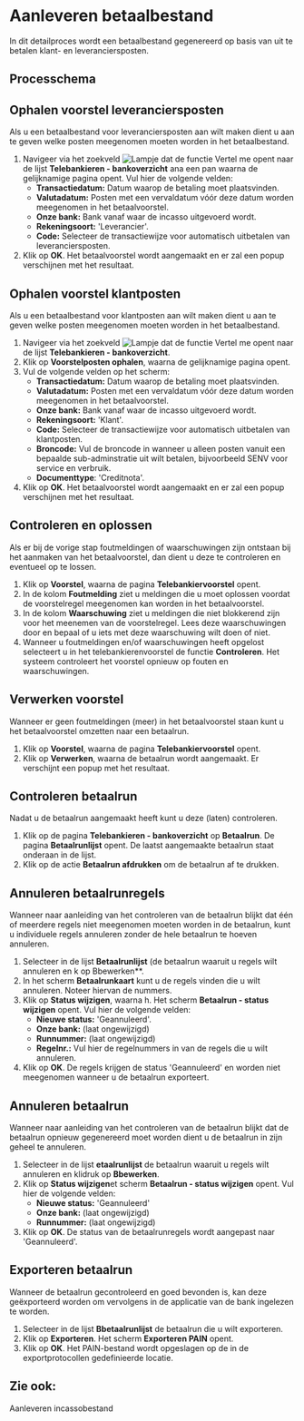# Aanleveren betaalbestand

In dit detailproces wordt een betaalbestand gegenereerd op basis van uit te betalen klant- en leveranciersposten.

## Processchema

## Ophalen voorstel leveranciersposten

Als u een betaalbestand voor leveranciersposten aan wilt maken dient u aan te geven welke posten meegenomen moeten worden in het betaalbestand. 

1. Navigeer via het zoekveld ![Lampje dat de functie Vertel me opent](https://docs.microsoft.com/nl-NL/dynamics365/business-central/media/ui-search/search_small.png "Vertel me wat u wilt doen") naar de lijst **Telebankieren - bankoverzicht** ana een pan waarna de gelijknamige pagina opent. Vul hier de volgende velden:
	* **Transactiedatum:** Datum waarop de betaling moet plaatsvinden.
	* **Valutadatum:** Posten met een vervaldatum vóór deze datum worden meegenomen in het betaalvoorstel.
	* **Onze bank:** Bank vanaf waar de incasso uitgevoerd wordt.
	* **Rekeningsoort:** 'Leverancier'.
	* **Code:** Selecteer de transactiewijze voor automatisch uitbetalen van leveranciersposten.
5. Klik op **OK**. Het betaalvoorstel wordt aangemaakt en er zal een popup verschijnen met het resultaat.

## Ophalen voorstel klantposten

Als u een betaalbestand voor klantposten aan wilt maken dient u aan te geven welke posten meegenomen moeten worden in het betaalbestand. 

 1. Navigeer via het zoekveld ![Lampje dat de functie Vertel me opent](https://docs.microsoft.com/nl-NL/dynamics365/business-central/media/ui-search/search_small.png "Vertel me wat u wilt doen") naar de lijst **Telebankieren - bankoverzicht**.
 2. Klik op **Voorstelposten ophalen**, waarna de gelijknamige pagina opent.
 3. Vul de volgende velden op het scherm:
	* **Transactiedatum:** Datum waarop de betaling moet plaatsvinden.
	* **Valutadatum:** Posten met een vervaldatum vóór deze datum worden meegenomen in het betaalvoorstel.	
	* **Onze bank:** Bank vanaf waar de incasso uitgevoerd wordt.
	* **Rekeningsoort:** 'Klant'.
	* **Code:** Selecteer de transactiewijze voor automatisch uitbetalen van klantposten.
	* **Broncode:** Vul de broncode in wanneer u alleen posten vanuit een bepaalde sub-adminstratie uit wilt betalen, bijvoorbeeld SENV voor service en verbruik.
	* **Documenttype**: 'Creditnota'.
 4. Klik op **OK**. Het betaalvoorstel wordt aangemaakt en er zal een popup verschijnen met het resultaat.

## Controleren en oplossen

Als er bij de vorige stap foutmeldingen of waarschuwingen zijn ontstaan bij het aanmaken van het betaalvoorstel, dan dient u deze te controleren en eventueel op te lossen.

 1. Klik op **Voorstel**, waarna de pagina **Telebankiervoorstel** opent.
 2. In de kolom **Foutmelding** ziet u meldingen die u moet oplossen voordat de voorstelregel meegenomen kan worden in het betaalvoorstel.
 3. In de kolom **Waarschuwing** ziet u meldingen die niet blokkerend zijn voor het meenemen van de voorstelregel. Lees deze waarschuwingen door en bepaal of u iets met deze waarschuwing wilt doen of niet. 
 4. Wanneer u foutmeldingen en/of waarschuwingen heeft opgelost selecteert u in het telebankierenvoorstel de functie **Controleren**. Het systeem controleert het voorstel opnieuw op fouten en waarschuwingen. 

## Verwerken voorstel

Wanneer er geen foutmeldingen (meer) in het betaalvoorstel staan kunt u het betaalvoorstel omzetten naar een betaalrun. 

 1. Klik op **Voorstel**, waarna de pagina **Telebankiervoorstel** opent.
 2. Klik op **Verwerken**, waarna de betaalrun wordt aangemaakt. Er verschijnt een popup met het resultaat. 

## Controleren betaalrun
 
Nadat u de betaalrun aangemaakt heeft kunt u deze (laten) controleren.

 1. Klik op de pagina  **Telebankieren - bankoverzicht** op **Betaalrun**. De pagina **Betaalrunlijst** opent. De laatst aangemaakte betaalrun staat onderaan in de lijst. 
 2. Klik op de actie **Betaalrun afdrukken** om de betaalrun af te drukken. 

## Annuleren betaalrunregels

Wanneer naar aanleiding van het controleren van de betaalrun blijkt dat één of meerdere regels niet meegenomen moeten worden in de betaalrun, kunt u individuele regels annuleren zonder de hele betaalrun te hoeven annuleren. 

 1. Selecteer in de lijst **Betaalrunlijst** (de betaalrun waaruit u regels wilt annuleren en k op Bbewerken**. 
 2. In het scherm **Betaalrunkaart** kunt u de regels vinden die u wilt annuleren. Noteer hiervan de nummers.
 3. Klik op **Status wijzigen**, waarna h. Het scherm **Betaalrun - status wijzigen** opent. Vul hier de volgende velden:
	* **Nieuwe status:** 'Geannuleerd'.
	* **Onze bank:** (laat ongewijzigd)
	* **Runnummer:** (laat ongewijzigd)
	* **Regelnr.:** Vul hier de regelnummers in van de regels die u wilt annuleren.
4. Klik op **OK**. De regels krijgen de status 'Geannuleerd' en worden niet meegenomen wanneer u de betaalrun exporteert. 

## Annuleren betaalrun

Wanneer naar aanleiding van het controleren van de betaalrun blijkt dat de betaalrun opnieuw gegenereerd moet worden dient u de betaalrun in zijn geheel te annuleren. 

 1. Selecteer in de lijst **etaalrunlijst** de betaalrun waaruit u regels wilt annuleren en klidruk op **Bbewerken**. 
 2. Klik op **Status wijzigen**et scherm **Betaalrun - status wijzigen** opent. Vul hier de volgende velden:
	* **Nieuwe status:** 'Geannuleerd'
	* **Onze bank:** (laat ongewijzigd)
	* **Runnummer:** (laat ongewijzigd)
4. Klik op **OK**. De status van de betaalrunregels wordt aangepast naar 'Geannuleerd'.  

## Exporteren betaalrun

Wanneer de betaalrun gecontroleerd en goed bevonden is, kan deze geëxporteerd worden om vervolgens in de applicatie van de bank ingelezen te worden. 

 1. Selecteer in de lijst **Bbetaalrunlijst** de betaalrun die u wilt exporteren. 
 2.  Klik op **Exporteren**. Het scherm **Exporteren PAIN** opent. 
 3. Klik op **OK**. Het PAIN-bestand wordt opgeslagen op de in de exportprotocollen gedefinieerde locatie.

## Zie ook:
Aanleveren incassobestand  

<!--stackedit_data:
eyJoaXN0b3J5IjpbLTE5NDIyNTQzNjMsLTEyNjE3NzE3MywtMj
kzNDE0NjA2LC0xNzYyMjAzNTgsLTUzMTUxMzI1OCwtMjM1ODc3
ODksLTMxMzYxMDAyOSwtMjY3ODA4Nzk1LDExNTYwOTYwOTEsNj
g2NDkyNDM4LC0xODQ0MDg2MTc5LDEyMzc4MDg5MDAsOTQ2MjY1
MzQyLC0xMTQzMDUzOTk0LDExNTQ0ODU0NDBdfQ==
-->
